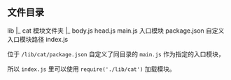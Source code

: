 ## 文件目录

lib
 |_ cat               模块文件夹
     |_ body.js
        head.js
        main.js       入口模块
        package.json  自定义入口模块路径
index.js


位于 `/lib/cat/package.json` 自定义了同目录的 `main.js` 作为指定的入口模块，

所以 `index.js` 里可以使用 `require('./lib/cat')` 加载模块。